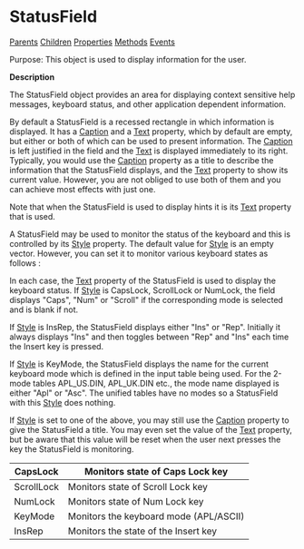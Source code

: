 




<h1 class="heading"><span class="name">StatusField</span></h1>

[Parents](../ParentLists/StatusField.htm) [Children](../ChildLists/StatusField.htm) [Properties](../PropLists/StatusField.htm) [Methods](../MethodLists/StatusField.htm) [Events](../EventLists/StatusField.htm)


Purpose: This object is used to display information for the user.


**Description**


The StatusField object provides an area for displaying context sensitive help messages, keyboard status, and other application dependent information.



By default a StatusField is a recessed rectangle in which information is displayed. It has a [Caption](../a-z/caption.md) and a [Text](../a-z/text.md) property, which by default are empty, but either or both of which can be used to present information. The [Caption](../a-z/caption.md) is left justified in the field and the [Text](../a-z/text.md) is displayed immediately to its right. Typically, you would use the [Caption](../a-z/caption.md) property as a title to describe the information that the StatusField displays, and the [Text](../a-z/text.md) property to show its current value. However, you are not obliged to use both of them and you can achieve most effects with just one.


Note that when the StatusField is used to display hints it is its [Text](../a-z/text.md) property that is used.


A StatusField may be used to monitor the status of the keyboard and this is controlled by its [Style](../a-z/style.md) property. The default value for [Style](../a-z/style.md) is an empty vector. However, you can set it to monitor various keyboard states as follows :


In each case, the [Text](../a-z/text.md) property of the StatusField is used to display the keyboard status. If [Style](../a-z/style.md) is CapsLock, ScrollLock or NumLock, the field displays "Caps", "Num" or "Scroll" if the corresponding mode is selected and is blank if not.


If  [Style](../a-z/style.md) is InsRep, the StatusField displays either "Ins" or "Rep". Initially it always displays "Ins" and then toggles between "Rep" and "Ins" each time the Insert key is pressed.


If [Style](../a-z/style.md) is KeyMode, the StatusField displays the name for the current keyboard mode which is defined in the input table being used. For the 2-mode tables APL_US.DIN, APL_UK.DIN etc., the mode name displayed is either "Apl" or "Asc".  The unified tables have no modes so a StatusField with this [Style](../a-z/style.md) does nothing.


If [Style](../a-z/style.md) is set to one of the above, you may still use the [Caption](../a-z/caption.md) property to give the StatusField a title. You may even set the value of the [Text](../a-z/text.md) property, but be aware that this value will be reset when the user next presses the key the StatusField is monitoring.


| CapsLock | Monitors state of Caps Lock key |
| --- | ---  |
| ScrollLock | Monitors state of Scroll Lock key |
| NumLock | Monitors state of Num Lock key |
| KeyMode | Monitors the keyboard mode (APL/ASCII) |
| InsRep | Monitors the state of the Insert key |


